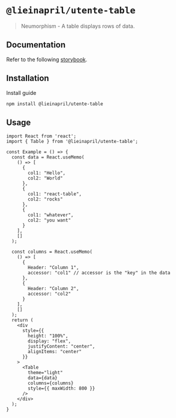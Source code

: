# `@lieinapril/utente-table`

> Neumorphism - A table displays rows of data.

## Documentation

Refer to the following [storybook](https://lordono.github.io/utente/).

## Installation

Install guide

```bash
npm install @lieinapril/utente-table
```

## Usage

```JSX
import React from 'react';
import { Table } from '@lieinapril/utente-table';

const Example = () => {
  const data = React.useMemo(
    () => [
      {
        col1: "Hello",
        col2: "World"
      },
      {
        col1: "react-table",
        col2: "rocks"
      },
      {
        col1: "whatever",
        col2: "you want"
      }
    ],
    []
  );

  const columns = React.useMemo(
    () => [
      {
        Header: "Column 1",
        accessor: "col1" // accessor is the "key" in the data
      },
      {
        Header: "Column 2",
        accessor: "col2"
      }
    ],
    []
  );
  return (
    <div
      style={{
        height: "100%",
        display: "flex",
        justifyContent: "center",
        alignItems: "center"
      }}
    >
      <Table
        theme="light"
        data={data}
        columns={columns}
        style={{ maxWidth: 800 }}
      />
    </div>
  );
}
```
